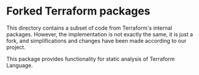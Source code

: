 # Forked Terraform packages

This directory contains a subset of code from Terraform's internal packages. However, the implementation is not exactly the same, it is just a fork, and simplifications and changes have been made according to our project.

This package provides functionality for static analysis of Terraform Language.
